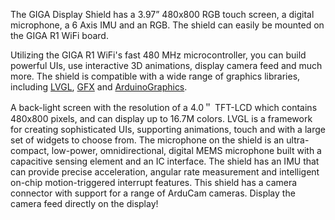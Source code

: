 <FeatureDescription>

The GIGA Display Shield has a 3.97” 480x800 RGB touch screen, a digital microphone, a 6 Axis IMU and an RGB. The shield can easily be mounted on the GIGA R1 WiFi board.

Utilizing the GIGA R1 WiFi's fast 480 MHz microcontroller, you can build powerful UIs, use interactive 3D animations, display camera feed and much more. The shield is compatible with a wide range of graphics libraries, including [LVGL](https://github.com/lvgl/lvgl), [GFX](https://github.com/bcmi-labs/Arduino_GigaDisplay_GFX/) and [ArduinoGraphics](https://github.com/arduino-libraries/ArduinoGraphics/).

</FeatureDescription>

<FeatureList>

<Feature title="3.97” 480x800 RGB touch screen" image="configurability">
A back-light screen with the resolution of a 4.0＂ TFT-LCD which contains 480x800 pixels, and can display up to 16.7M colors.
</Feature>

<Feature title="LVGL" image="configurability">
LVGL is a framework for creating sophisticated UIs, supporting animations, touch and with a large set of widgets to choose from.
<FeatureLink title="LVGL Guide" url="/tutorials/giga-display-shield/lvgl-guide"/>
<FeatureLink title="LVGL Docs (external)" url="https://docs.lvgl.io/master/"/>
</Feature>

<Feature title="MP34DT06JTR Digital Microphone" image="microphone">
The microphone on the shield is an ultra-compact, low-power, omnidirectional, digital MEMS microphone built with a capacitive sensing element and an IC interface.
<FeatureLink title="Microphone LVGL Guide" url="/tutorials/giga-display-shield/microphone-tutorial"/>
</Feature>

<Feature title="Bosch BMI270 6 Axis IMU" image="imu">
The shield has an IMU that can provide precise acceleration, angular rate measurement and intelligent on-chip motion-triggered interrupt features.
<FeatureLink title="IMU LVGL Guide" url="/tutorials/giga-display-shield/image-orientation"/>
<FeatureLink title="Library Docs" url="https://www.arduino.cc/reference/en/libraries/arduino_bmi270_bmm150/"/>
</Feature>

<Feature title="Camera Support" image="camera">
This shield has a camera connector with support for a range of ArduCam cameras. Display the camera feed directly on the display!
<FeatureLink title="Camera Guide" url="/tutorials/giga-display-shield/camera-tutorial"/>
</Feature>

</FeatureList>
